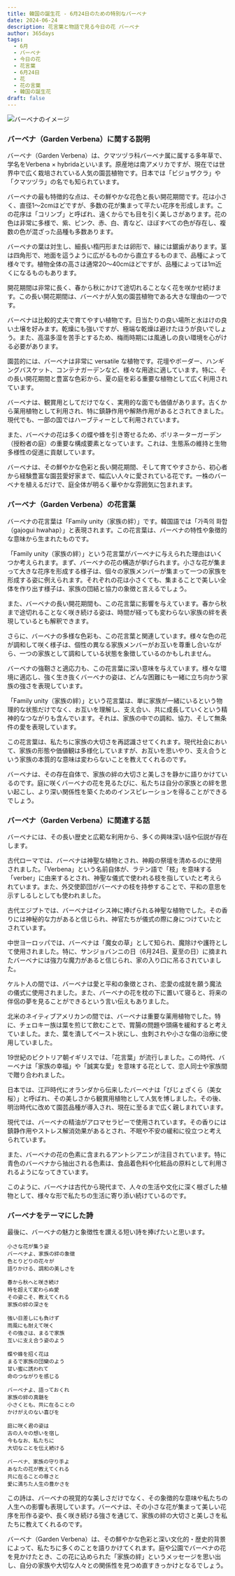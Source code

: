 ```yaml
---
title: 韓国の誕生花 - 6月24日のための特別なバーベナ
date: 2024-06-24
description: 花言葉と物語で見る今日の花 バーベナ
author: 365days
tags:
  - 6月
  - バーベナ
  - 今日の花
  - 花言葉
  - 6月24日
  - 花
  - 花の言葉
  - 韓国の誕生花
draft: false
---
```



![バーベナのイメージ](https://cdn.pixabay.com/photo/2015/05/07/07/58/flowers-756181_1280.jpg#center#center)


### バーベナ（Garden Verbena）に関する説明

バーベナ（Garden Verbena）は、クマツヅラ科バーベナ属に属する多年草で、学名をVerbena × hybridaといいます。原産地は南アメリカですが、現在では世界中で広く栽培されている人気の園芸植物です。日本では「ビジョザクラ」や「クマツヅラ」の名でも知られています。

バーベナの最も特徴的な点は、その鮮やかな花色と長い開花期間です。花は小さく、直径1〜2cmほどですが、多数の花が集まって平たい花序を形成します。この花序は「コリンブ」と呼ばれ、遠くからでも目を引く美しさがあります。花の色は非常に多様で、紫、ピンク、赤、白、青など、ほぼすべての色が存在し、複数の色が混ざった品種も多数あります。

バーベナの葉は対生し、細長い楕円形または卵形で、縁には鋸歯があります。茎は四角形で、地面を這うように広がるものから直立するものまで、品種によって様々です。植物全体の高さは通常20〜40cmほどですが、品種によっては1m近くになるものもあります。

開花期間は非常に長く、春から秋にかけて途切れることなく花を咲かせ続けます。この長い開花期間は、バーベナが人気の園芸植物である大きな理由の一つです。

バーベナは比較的丈夫で育てやすい植物です。日当たりの良い場所と水はけの良い土壌を好みます。乾燥にも強いですが、極端な乾燥は避けたほうが良いでしょう。また、高温多湿を苦手とするため、梅雨時期には風通しの良い環境を心がける必要があります。

園芸的には、バーベナは非常に versatile な植物です。花壇やボーダー、ハンギングバスケット、コンテナガーデンなど、様々な用途に適しています。特に、その長い開花期間と豊富な色彩から、夏の庭を彩る重要な植物として広く利用されています。

バーベナは、観賞用としてだけでなく、実用的な面でも価値があります。古くから薬用植物として利用され、特に鎮静作用や解熱作用があるとされてきました。現代でも、一部の国ではハーブティーとして利用されています。

また、バーベナの花は多くの蝶や蜂を引き寄せるため、ポリネーターガーデン（授粉者の庭）の重要な構成要素となっています。これは、生態系の維持と生物多様性の促進に貢献しています。

バーベナは、その鮮やかな色彩と長い開花期間、そして育てやすさから、初心者から経験豊富な園芸愛好家まで、幅広い人々に愛されている花です。一株のバーベナを植えるだけで、庭全体が明るく華やかな雰囲気に包まれます。

### バーベナ（Garden Verbena）の花言葉

バーベナの花言葉は「Family unity（家族の絆）」です。韓国語では「가족의 화합（gajogui hwahap）」と表現されます。この花言葉は、バーベナの特性や象徴的な意味から生まれたものです。

「Family unity（家族の絆）」という花言葉がバーベナに与えられた理由はいくつか考えられます。まず、バーベナの花の構造が挙げられます。小さな花が集まって大きな花序を形成する様子は、個々の家族メンバーが集まって一つの家族を形成する姿に例えられます。それぞれの花は小さくても、集まることで美しい全体を作り出す様子は、家族の団結と協力の象徴と言えるでしょう。

また、バーベナの長い開花期間も、この花言葉に影響を与えています。春から秋まで途切れることなく咲き続ける姿は、時間が経っても変わらない家族の絆を表現しているとも解釈できます。

さらに、バーベナの多様な色彩も、この花言葉と関連しています。様々な色の花が調和して咲く様子は、個性の異なる家族メンバーがお互いを尊重し合いながら、一つの家族として調和している状態を象徴しているのかもしれません。

バーベナの強靭さと適応力も、この花言葉に深い意味を与えています。様々な環境に適応し、強く生き抜くバーベナの姿は、どんな困難にも一緒に立ち向かう家族の強さを表現しています。

「Family unity（家族の絆）」という花言葉は、単に家族が一緒にいるという物理的な状態だけでなく、お互いを理解し、支え合い、共に成長していくという精神的なつながりも含んでいます。それは、家族の中での調和、協力、そして無条件の愛を表現しています。

この花言葉は、私たちに家族の大切さを再認識させてくれます。現代社会において、家族の形態や価値観は多様化していますが、お互いを思いやり、支え合うという家族の本質的な意味は変わらないことを教えてくれるのです。

バーベナは、その存在自体で、家族の絆の大切さと美しさを静かに語りかけているのです。庭に咲くバーベナの花を見るたびに、私たちは自分の家族との絆を思い起こし、より深い関係性を築くためのインスピレーションを得ることができるでしょう。

### バーベナ（Garden Verbena）に関連する話

バーベナには、その長い歴史と広範な利用から、多くの興味深い話や伝説が存在します。

古代ローマでは、バーベナは神聖な植物とされ、神殿の祭壇を清めるのに使用されました。「Verbena」という名前自体が、ラテン語で「枝」を意味する「verber」に由来するとされ、神聖な儀式で使われる枝を指していたと考えられています。また、外交使節団がバーベナの枝を持参することで、平和の意思を示すしるしとしても使われました。

古代エジプトでは、バーベナはイシス神に捧げられる神聖な植物でした。その香りには神秘的な力があると信じられ、神官たちが儀式の際に身につけていたとされています。

中世ヨーロッパでは、バーベナは「魔女の草」として知られ、魔除けや護符として使用されました。特に、サンジョバンニの日（6月24日、夏至の日）に摘まれたバーベナには強力な魔力があると信じられ、家の入り口に吊るされていました。

ケルト人の間では、バーベナは愛と平和の象徴とされ、恋愛の成就を願う魔法の儀式に使用されました。また、バーベナの花を枕の下に置いて寝ると、将来の伴侶の夢を見ることができるという言い伝えもありました。

北米のネイティブアメリカンの間では、バーベナは重要な薬用植物でした。特に、チェロキー族は葉を煎じて飲むことで、胃腸の問題や頭痛を緩和すると考えていました。また、葉を潰してペースト状にし、虫刺されや小さな傷の治療に使用していました。

19世紀のビクトリア朝イギリスでは、「花言葉」が流行しました。この時代、バーベナは「家族の幸福」や「誠実な愛」を意味する花として、恋人同士や家族間で贈り合われました。

日本では、江戸時代にオランダから伝来したバーベナは「びじょざくら（美女桜）」と呼ばれ、その美しさから観賞用植物として人気を博しました。その後、明治時代に改めて園芸品種が導入され、現在に至るまで広く親しまれています。

現代では、バーベナの精油がアロマセラピーで使用されています。その香りには鎮静作用やストレス解消効果があるとされ、不眠や不安の緩和に役立つと考えられています。

また、バーベナの花の色素に含まれるアントシアニンが注目されています。特に青色のバーベナから抽出される色素は、食品着色料や化粧品の原料として利用されるようになってきています。

このように、バーベナは古代から現代まで、人々の生活や文化に深く根ざした植物として、様々な形で私たちの生活に寄り添い続けているのです。

### バーベナをテーマにした詩

最後に、バーベナの魅力と象徴性を讃える短い詩を捧げたいと思います。

```
小さな花が集う姿
バーベナよ、家族の絆の象徴
色とりどりの花々が
語りかける、調和の美しさを

春から秋へと咲き続け
時を超えて変わらぬ愛
その姿こそ、教えてくれる
家族の絆の深さを

強い日差しにも負けず
雨風にも耐えて咲く
その強さは、まるで家族
互いに支え合う姿のよう

蝶や蜂を招く花は
まるで家族の団欒のよう
甘い蜜に誘われて
命のつながりを感じる

バーベナよ、語っておくれ
家族の絆の真髄を
小さくとも、共に在ることの
かけがえのない喜びを

庭に咲く君の姿は
古の人々の想いを宿し
今もなお、私たちに
大切なことを伝え続ける

バーベナ、家族の守り手よ
あなたの花が教えてくれる
共に在ることの尊さと
愛に満ちた人生の豊かさを
```

この詩は、バーベナの視覚的な美しさだけでなく、その象徴的な意味や私たちの人生への影響も表現しています。バーベナは、その小さな花が集まって美しい花序を形作る姿や、長く咲き続ける強さを通じて、家族の絆の大切さと美しさを私たちに教えてくれるのです。

バーベナ（Garden Verbena）は、その鮮やかな色彩と深い文化的・歴史的背景によって、私たちに多くのことを語りかけてくれます。庭や公園でバーベナの花を見かけたとき、この花に込められた「家族の絆」というメッセージを思い出し、自分の家族や大切な人々との関係性を見つめ直すきっかけとなるでしょう。

